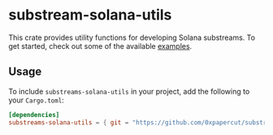 # substream-solana-utils

This crate provides utility functions for developing Solana substreams. To get started, check out some of the available [examples](./examples/).

## Usage
To include `substreams-solana-utils` in your project, add the following to your `Cargo.toml`:


```toml
[dependencies]
substreams-solana-utils = { git = "https://github.com/0xpapercut/substreams-solana-utils", tag = "v0.1.4" }
```

